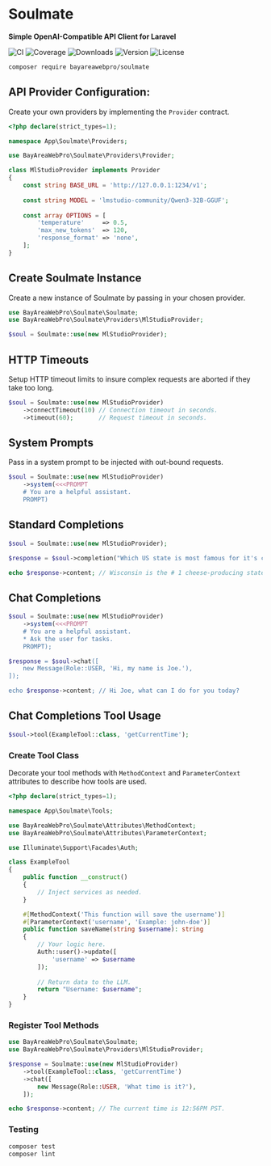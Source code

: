 # Soulmate

 **Simple OpenAI-Compatible API Client for Laravel**

![CI](https://github.com/bayareawebpro/soulmate/workflows/ci/badge.svg)
![Coverage](https://codecov.io/gh/bayareawebpro/soulmate/branch/master/graph/badge.svg)
![Downloads](https://img.shields.io/packagist/dt/bayareawebpro/soulmate.svg)
![Version](https://img.shields.io/github/v/release/bayareawebpro/soulmate.svg)
![License](https://img.shields.io/badge/License-MIT-success.svg)

```bash
composer require bayareawebpro/soulmate
```

## API Provider Configuration:

Create your own providers by implementing the `Provider` contract.

```php
<?php declare(strict_types=1);

namespace App\Soulmate\Providers;

use BayAreaWebPro\Soulmate\Providers\Provider;

class MlStudioProvider implements Provider
{
    const string BASE_URL = 'http://127.0.0.1:1234/v1';
    
    const string MODEL = 'lmstudio-community/Qwen3-32B-GGUF';
    
    const array OPTIONS = [
        'temperature'     => 0.5,
        'max_new_tokens'  => 120,
        'response_format' => 'none',
    ];
}
```

## Create Soulmate Instance

Create a new instance of Soulmate by passing in your chosen provider. 

```php
use BayAreaWebPro\Soulmate\Soulmate;
use BayAreaWebPro\Soulmate\Providers\MlStudioProvider;

$soul = Soulmate::use(new MlStudioProvider);
```

## HTTP Timeouts

Setup HTTP timeout limits to insure complex requests are aborted if they take too long.

```php
$soul = Soulmate::use(new MlStudioProvider)
    ->connectTimeout(10) // Connection timeout in seconds.
    ->timeout(60);       // Request timeout in seconds.
```

## System Prompts

Pass in a system prompt to be injected with out-bound requests. 

```php
$soul = Soulmate::use(new MlStudioProvider)
    ->system(<<<PROMPT
    # You are a helpful assistant.
    PROMPT)
```

## Standard Completions

```php
$soul = Soulmate::use(new MlStudioProvider);

$response = $soul->completion("Which US state is most famous for it's cheese?");

echo $response->content; // Wisconsin is the # 1 cheese-producing state, making 26% of the country's cheese.
```

## Chat Completions

```php
$soul = Soulmate::use(new MlStudioProvider)
    ->system(<<<PROMPT
    # You are a helpful assistant.
    * Ask the user for tasks.
    PROMPT);

$response = $soul->chat([
    new Message(Role::USER, 'Hi, my name is Joe.'),
]);

echo $response->content; // Hi Joe, what can I do for you today?
```

## Chat Completions Tool Usage

```php
$soul->tool(ExampleTool::class, 'getCurrentTime');
```

### Create Tool Class

Decorate your tool methods with `MethodContext` and `ParameterContext` attributes to describe how tools are used.

```php
<?php declare(strict_types=1);

namespace App\Soulmate\Tools;

use BayAreaWebPro\Soulmate\Attributes\MethodContext;
use BayAreaWebPro\Soulmate\Attributes\ParameterContext;

use Illuminate\Support\Facades\Auth;

class ExampleTool
{
    public function __construct()
    {
        // Inject services as needed.
    }

    #[MethodContext('This function will save the username')]
    #[ParameterContext('username', 'Example: john-doe')]
    public function saveName(string $username): string
    {
        // Your logic here.
        Auth::user()->update([
            'username' => $username
        ]);
        
        // Return data to the LLM.
        return "Username: $username";
    }
}

```

### Register Tool Methods

```php
use BayAreaWebPro\Soulmate\Soulmate;
use BayAreaWebPro\Soulmate\Providers\MlStudioProvider;

$response = Soulmate::use(new MlStudioProvider)
    ->tool(ExampleTool::class, 'getCurrentTime')
    ->chat([
        new Message(Role::USER, 'What time is it?'),
    ]);

echo $response->content; // The current time is 12:56PM PST.
```

### Testing

``` bash
composer test
composer lint
```
